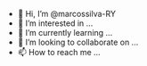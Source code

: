 - 👋 Hi, I’m @marcossilva-RY
- 👀 I’m interested in ...
- 🌱 I’m currently learning ...
- 💞️ I’m looking to collaborate on ...
- 📫 How to reach me ...

<!---
marcossilva-RY/marcossilva-RY is a ✨ special ✨ repository because its `README.md` (this file) appears on your GitHub profile.
You can click the Preview link to take a look at your changes.
--->
